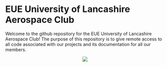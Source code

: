 # EUE University of Lancashire Aerospace Club

Welcome to the github repository for the EUE University of Lancashire Aerospace Club! The purpose of this repository is to give remote access to all code associated with our projects and its documentation for all our members.
<div align="center">
  <img src="https://ik.imagekit.io/jnevmpukg/UCLan%20EG%20Aerospace%20Club%20Brand%20Guidelines_20250809_200712_%D9%A0%D9%A0%D9%A0%D9%A0-6.png">
</div>
